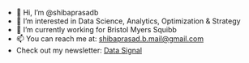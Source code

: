 - 👋 Hi, I’m @shibaprasadb
- 👀 I’m interested in Data Science, Analytics, Optimization & Strategy
- 🌱 I’m currently working for Bristol Myers Squibb
- 📫 You can reach me at: shibaprasad.b.mail@gmail.com
- Check out my newsletter: [Data Signal](https://datasignal.substack.com)




<!---
shibaprasadb/shibaprasadb is a ✨ special ✨ repository because its `README.md` (this file) appears on your GitHub profile.
You can click the Preview link to take a look at your changes.
--->
